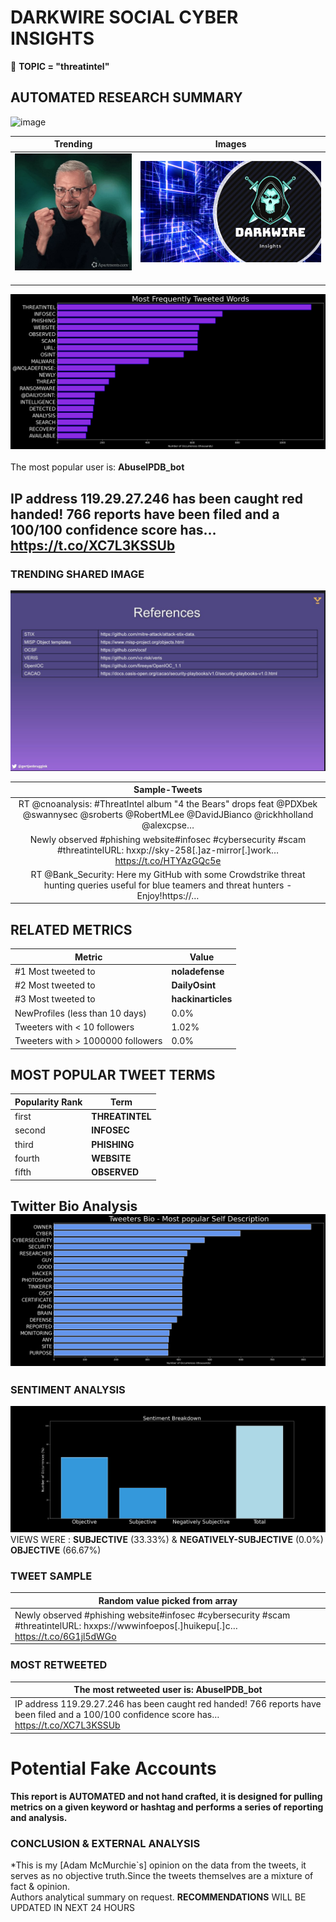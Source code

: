 # DARKWIRE SOCIAL CYBER INSIGHTS 
&#x1F34E; **TOPIC = "threatintel"**

## AUTOMATED RESEARCH SUMMARY
  ![image](darkLogo.png)   

|  Trending  |   Images | 
:-------------------------:|:-------------------------:
|  ![image](assets/threatintel/imageFile1.jpg)     <img width=200/> | ![image](assets/threatintel/imageFile2.jpg) <img width=200/> |   
 
 
![image](assets/threatintel/TWEETS.png)
<br></br>
The most popular user is: **AbuseIPDB_bot**  
 

## IP address 119.29.27.246 has been caught red handed! 766 reports have been filed and a 100/100 confidence score has… https://t.co/XC7L3KSSUb 

  




### TRENDING SHARED IMAGE

![image](assets/threatintel/twitterPostedImage.png)



|                **Sample-Tweets**        |
| :-------------: |
| RT @cnoanalysis: #ThreatIntel album "4 the Bears" drops feat @PDXbek @swannysec @sroberts @RobertMLee @DavidJBianco @rickhholland @alexcpse… |
| Newly observed #phishing website#infosec #cybersecurity #scam #threatintelURL: hxxp://sky-258[.]az-mirror[.]work… https://t.co/HTYAzGQc5e |
| RT @Bank_Security: Here my GitHub with some Crowdstrike threat hunting queries useful for blue teamers and threat hunters - Enjoy!https://… |

## RELATED METRICS<br>
| Metric | Value |
| ------------- | ------------- |
| #1 Most tweeted to  | **noladefense** |
| #2 Most tweeted to  | **DailyOsint** |
| #3 Most tweeted to  | **hackinarticles** |
| NewProfiles (less than 10 days) | 0.0%  |
| Tweeters with < 10 followers  | 1.02%|
| Tweeters with > 1000000 followers  | 0.0%  |



## MOST POPULAR TWEET TERMS 


| Popularity Rank  | Term |
| ------------- | ------------- |
| first  | **THREATINTEL**  |
| second  | **INFOSEC**  |
| third  | **PHISHING** |
| fourth  | **WEBSITE**  |
| fifth  | **OBSERVED**  |


## Twitter Bio Analysis![image](assets/threatintel/BIO.png)
### SENTIMENT ANALYSIS
![image](assets/threatintel/sentiment.png)
VIEWS WERE : **SUBJECTIVE**  (33.33%) & **NEGATIVELY-SUBJECTIVE** (0.0%) **OBJECTIVE** (66.67%)

### TWEET SAMPLE 
| Random value picked from array |
| ------------- |
|Newly observed #phishing website#infosec #cybersecurity #scam #threatintelURL: hxxps://wwwinfoepos[.]huikepu[.]c… https://t.co/6G1jl5dWGo |

### MOST RETWEETED 

| The most retweeted user is: **AbuseIPDB_bot**  |
| ------------- |
| IP address 119.29.27.246 has been caught red handed! 766 reports have been filed and a 100/100 confidence score has… https://t.co/XC7L3KSSUb |

# Potential Fake Accounts
 

<b> This report is AUTOMATED and not hand crafted, it is designed for pulling metrics on a given keyword or hashtag and performs a series of reporting and analysis.</b>  
### CONCLUSION & EXTERNAL ANALYSIS

*This is my [Adam McMurchie`s] opinion on the data from the tweets, it serves as no objective truth.Since the tweets themselves are a mixture of fact & opinion.<br>
Authors analytical summary on request.
**RECOMMENDATIONS** WILL BE UPDATED IN NEXT  24 HOURS <br>
